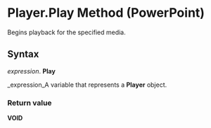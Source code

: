 
# Player.Play Method (PowerPoint)

Begins playback for the specified media.


## Syntax

 _expression_. **Play**

 _expression_A variable that represents a  **Player** object.


### Return value

 **VOID**

